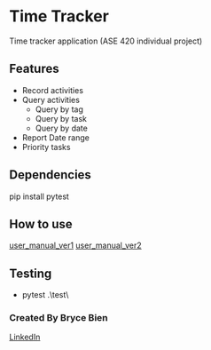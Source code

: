 # Time Tracker

Time tracker application (ASE 420 individual project)

## Features

* Record activities
* Query activities
  * Query by tag
  * Query by task
  * Query by date
* Report Date range
* Priority tasks

## Dependencies

pip install pytest

## How to use

[user_manual_ver1](./documents/manual/user_manual_ver1.md)
[user_manual_ver2](./documents/manual/user_manual_ver2.md)

## Testing

* pytest .\test\

### Created By Bryce Bien

[LinkedIn](https://www.linkedin.com/in/brycebien)
